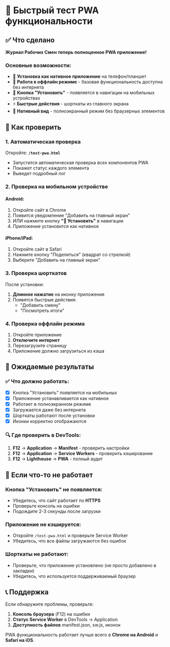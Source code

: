 # 🚀 Быстрый тест PWA функциональности

## ✅ Что сделано

**Журнал Рабочих Смен теперь полноценное PWA приложение!**

### Основные возможности:
- 📱 **Установка как нативное приложение** на телефон/планшет
- 🔄 **Работа в оффлайн режиме** - базовая функциональность доступна без интернета
- 🎯 **Кнопка "Установить"** - появляется в навигации на мобильных устройствах
- ⚡ **Быстрые действия** - шорткаты из главного экрана
- 🎨 **Нативный вид** - полноэкранный режим без браузерных элементов

## 🔧 Как проверить

### 1. Автоматическая проверка
Откройте: **`/test-pwa.html`**
- Запустится автоматическая проверка всех компонентов PWA
- Покажет статус каждого элемента
- Выведет подробный лог

### 2. Проверка на мобильном устройстве

#### Android:
1. Откройте сайт в Chrome
2. Появится уведомление "Добавить на главный экран"
3. ИЛИ нажмите кнопку **"📱 Установить"** в навигации
4. Приложение установится как нативное

#### iPhone/iPad:
1. Откройте сайт в Safari
2. Нажмите кнопку "Поделиться" (квадрат со стрелкой)
3. Выберите "Добавить на главный экран"

### 3. Проверка шорткатов
После установки:
1. **Длинное нажатие** на иконку приложения
2. Появятся быстрые действия:
   - "Добавить смену"
   - "Посмотреть итоги"

### 4. Проверка оффлайн режима
1. Откройте приложение
2. **Отключите интернет**
3. Перезагрузите страницу
4. Приложение должно загрузиться из кэша

## 🎯 Ожидаемые результаты

### ✅ Что должно работать:
- [x] Кнопка "Установить" появляется на мобильных
- [x] Приложение устанавливается как нативное
- [x] Работает в полноэкранном режиме
- [x] Загружается даже без интернета
- [x] Шорткаты работают после установки
- [x] Иконки корректно отображаются

### 🔍 Где проверить в DevTools:
1. **F12** → **Application** → **Manifest** - проверить настройки
2. **F12** → **Application** → **Service Workers** - проверить кэширование
3. **F12** → **Lighthouse** → **PWA** - полный аудит

## 🚨 Если что-то не работает

### Кнопка "Установить" не появляется:
- Убедитесь, что сайт работает по **HTTPS**
- Проверьте консоль на ошибки
- Подождите 2-3 секунды после загрузки

### Приложение не кэшируется:
- Откройте `/test-pwa.html` и проверьте Service Worker
- Убедитесь, что все файлы загружаются без ошибок

### Шорткаты не работают:
- Проверьте, что приложение установлено (не просто добавлено в закладки)
- Убедитесь, что используется поддерживаемый браузер

## 📞 Поддержка

Если обнаружите проблемы, проверьте:
1. **Консоль браузера** (F12) на ошибки
2. **Статус Service Worker** в DevTools → Application
3. **Доступность файлов** manifest.json, sw.js, иконок

PWA функциональность работает лучше всего в **Chrome на Android** и **Safari на iOS**. 